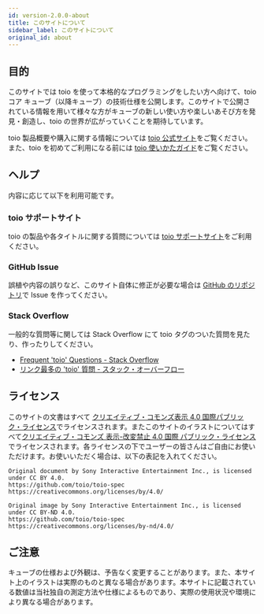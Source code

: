 ```yaml
---
id: version-2.0.0-about
title: このサイトについて
sidebar_label: このサイトについて
original_id: about
---
```


## 目的

このサイトでは toio を使って本格的なプログラミングをしたい方へ向けて、toio コア キューブ（以降キューブ）の技術仕様を公開します。このサイトで公開されている情報を用いて様々な方がキューブの新しい使い方や楽しいあそび方を発見・創造し、toio の世界が広がっていくことを期待しています。

toio 製品概要や購入に関する情報については [toio 公式サイト](https://toio.io)をご覧ください。また、toio を初めてご利用になる前には [toio 使いかたガイド](https://support.toio.io/app/manual)をご覧ください。

## ヘルプ

内容に応じて以下を利用可能です。

### toio サポートサイト

toio の製品や各タイトルに関する質問については [toio サポートサイト](https://support.toio.io/)をご利用ください。

### GitHub Issue

誤植や内容の誤りなど、このサイト自体に修正が必要な場合は [GitHub のリポジトリ](https://github.com/toio/toio-spec)で Issue を作ってください。

### Stack Overflow

一般的な質問等に関しては Stack Overflow にて toio タグのついた質問を見たり、作ったりしてください。

- [Frequent 'toio' Questions \- Stack Overflow](https://stackoverflow.com/questions/tagged/toio?sort=frequent)
- [リンク最多の 'toio' 質問 \- スタック・オーバーフロー](https://ja.stackoverflow.com/questions/tagged/toio?sort=frequent)

## ライセンス

このサイトの文書はすべて [クリエイティブ・コモンズ表示 4.0 国際パブリック・ライセンス](https://creativecommons.org/licenses/by/4.0/)でライセンスされます。またこのサイトのイラストについてはすべて[クリエイティブ・コモンズ 表示-改変禁止 4.0 国際 パブリック・ライセンス](https://creativecommons.org/licenses/by-nd/4.0/)でライセンスされます。各ライセンスの下でユーザーの皆さんはご自由にお使いただけます。お使いいただく場合は、以下の表記を入れてください。

```text
Original document by Sony Interactive Entertainment Inc., is licensed under CC BY 4.0.
https://github.com/toio/toio-spec
https://creativecommons.org/licenses/by/4.0/
```

```text
Original image by Sony Interactive Entertainment Inc., is licensed under CC BY-ND 4.0.
https://github.com/toio/toio-spec
https://creativecommons.org/licenses/by-nd/4.0/
```

## ご注意

キューブの仕様および外観は、予告なく変更することがあります。また、本サイト上のイラストは実際のものと異なる場合があります。本サイトに記載されている数値は当社独自の測定方法や仕様によるものであり、実際の使用状況や環境により異なる場合があります。

